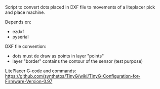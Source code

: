 Script to convert dots placed in DXF file to movements of a liteplacer pick and place machine.

Depends on:
- ezdxf
- pyserial

DXF file convention:
- dots must de draw as points in layer "points"
- layer "border" contains the contour of the sensor (test purpose)

LitePlacer G-code and commands:
https://github.com/synthetos/TinyG/wiki/TinyG-Configuration-for-Firmware-Version-0.97